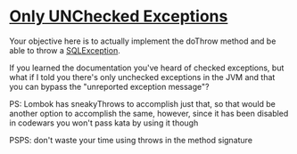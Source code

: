 # [Only UNChecked Exceptions](https://www.codewars.com/kata/only-unchecked-exceptions "https://www.codewars.com/kata/63cb9cea93b0b41e12bb0845")

Your objective here is to actually implement the doThrow method and be able to throw
a [SQLException](https://docs.oracle.com/javase/7/docs/api/java/sql/SQLException.html).

If you learned the documentation you've heard of checked exceptions, but what if I told you there's
only unchecked exceptions in the JVM and that you can bypass the "unreported exception message"?

PS: Lombok has sneakyThrows to accomplish just that, so that would be another option to accomplish
the same, however, since it has been disabled in codewars you won't pass kata by using it though

PSPS: don't waste your time using throws in the method signature